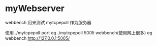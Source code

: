 # myWebserver
webbench 用来测试
mytcpepoll 作为服务器

使用
./mytcpepoll port          eg ./mytcpepoll 5005
webbench(使用网上很多)      eg webbench http://127.0.0.1:5005/  
